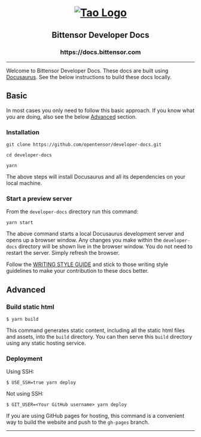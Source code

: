 <h1 align="center">
  <a href="https://www.docs.bittensor.com">
    <img alt="Tao Logo" src="./static/img/tao-logo.png" />
  </a>
</h1>
<h2 align="center">Bittensor Developer Docs</h2>
<h3 align="center">https://docs.bittensor.com</h3>

-----------------------------------------------------------------------------

Welcome to Bittensor Developer Docs. These docs are built using [Docusaurus](https://docusaurus.io/). See the below instructions to build these docs locally.

## Basic

In most cases you only need to follow this basic approach. If you know what you are doing, also see the below [Advanced](#advanced) section.

### Installation

```
git clone https://github.com/opentensor/developer-docs.git
```

```
cd developer-docs
```

```
yarn
```

The above steps will install Docusaurus and all its dependencies on your local machine.

### Start a preview server

From the `developer-docs` directory run this command:

```
yarn start
```

The above command starts a local Docusaurus development server and opens up a browser window. Any changes you make within the `developer-docs` directory will be shown live in the browser window. You do not need to restart the server. Simply refresh the browser.

Follow the [WRITING STYLE GUIDE](./WRITING-STYLE-GUIDE.md) and stick to those writing style guidelines to make your contribution to these docs better.

## Advanced

### Build static html

```
$ yarn build
```

This command generates static content, including all the static html files and assets, into the `build` directory. You can then serve this `build` directory using any static hosting service.

### Deployment

Using SSH:

```
$ USE_SSH=true yarn deploy
```

Not using SSH:

```
$ GIT_USER=<Your GitHub username> yarn deploy
```

If you are using GitHub pages for hosting, this command is a convenient way to build the website and push to the `gh-pages` branch.

---